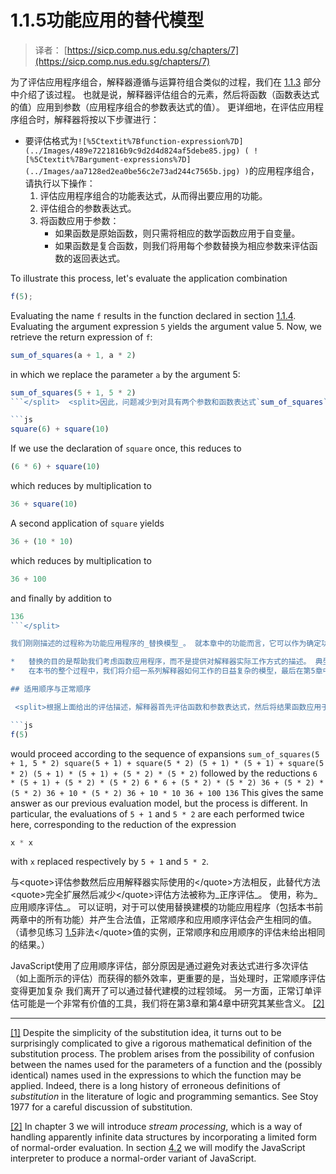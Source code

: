 # 1.1.5功能应用的替代模型

> 译者： [https://sicp.comp.nus.edu.sg/chapters/7](https://sicp.comp.nus.edu.sg/chapters/7)

<split>为了评估应用程序组合，解释器遵循与运算符组合类似的过程，我们在 [1.1.3](5) 部分中介绍了该过程。 也就是说，解释器评估组合的元素，然后将函数（函数表达式的值）应用到参数（应用程序组合的参数表达式的值）。</split>  <split>更详细地，在评估应用程序组合时，解释器将按以下步骤进行：

*   要评估格式为`![%5Ctextit%7Bfunction-expression%7D](../Images/489e7221816b9c9d2d4d824af5debe85.jpg) ( ![%5Ctextit%7Bargument-expressions%7D](../Images/aa7128ed2ea0be56c2e73ad244c7565b.jpg) )`的应用程序组合，请执行以下操作：
    1.  评估应用程序组合的功能表达式，从而得出要应用的功能。
    2.  评估组合的参数表达式。
    3.  将函数应用于参数：
        *   如果函数是原始函数，则只需将相应的数学函数应用于自变量。
        *   如果函数是复合函数，则我们将用每个参数替换为相应参数来评估函数的返回表达式。

To illustrate this process, let's evaluate the application combination

```js
f(5);
```

Evaluating the name `f` results in the function declared in section <ref name="sec:compound-procedures">[1.1.4](6)</ref>. Evaluating the argument expression `5` yields the argument value 5. Now, we retrieve the return expression of `f`:

```js
sum_of_squares(a + 1, a * 2)
```

in which we replace the parameter `a` by the argument 5:

```js
sum_of_squares(5 + 1, 5 * 2)
```</split>  <split>因此，问题减少到对具有两个参数和函数表达式`sum_of_squares`的应用程序组合的求值。 评估此组合涉及三个子问题。 我们必须评估函数表达式以获取要应用的函数，并且必须评估参数表达式以获取参数。 现在`5 + 1`产生6，`5 * 2`产生10，因此我们必须将`sum_of_squares`函数应用于6和10。这些值替换了`sum_of_squares`的返回表达式中的参数`x`和`y`， 将表达式简化为

```js
square(6) + square(10)
```

If we use the declaration of `square` once, this reduces to

```js
(6 * 6) + square(10)
```

which reduces by multiplication to

```js
36 + square(10)
```

A second application of `square` yields

```js
36 + (10 * 10)
```

which reduces by multiplication to

```js
36 + 100
```

and finally by addition to

```js
136
```</split> 

我们刚刚描述的过程称为功能应用程序的_替换模型_。 就本章中的功能而言，它可以作为确定功能应用程序中含义&lt;quote&gt;的模型。 但是，应强调两点：&lt;/quote&gt;

*   替换的目的是帮助我们考虑函数应用程序，而不是提供对解释器实际工作方式的描述。 典型的解释器不会通过操纵函数文本来替换参数值来评估函数应用程序。 实际上，&lt;quote&gt;替换&lt;/quote&gt;是通过使用参数的本地环境来完成的。 当我们详细研究解释器的实现时，我们将在第3章和第4章中对此进行更全面的讨论。
*   在本书的整个过程中，我们将介绍一系列解释器如何工作的日益复杂的模型，最后在第5章中完成对解释器和编译器的完整实现。替代模型只是这些模型中的第一个-一种获得模型的方法 开始正式考虑评估过程。 通常，在对科学和工程中的现象进行建模时，我们从简化，不完整的模型开始。 当我们更详细地研究事物时，这些简单的模型变得不够用，必须用更完善的模型来代替。 替代模型也不例外。 特别是，当我们在第3章讨论&lt;quote&gt;可变数据对函数的使用时，&lt;/quote&gt;我们将看到替换模型崩溃了，必须由更复杂的函数应用模型替换。 [[1]](7#footnote-1)

## 适用顺序与正常顺序

 <split>根据上面给出的评估描述，解释器首先评估函数和参数表达式，然后将结果函数应用于结果参数。 这不是执行评估的唯一方法。 替代的评估模型在需要操作数之前不会评估操作数。 相反，它将首先用参数表达式替换参数，直到获得仅包含运算符的表达式，然后执行评估。 如果我们使用这种方法，

```js
f(5)
```

would proceed according to the sequence of expansions `sum_of_squares(5 + 1, 5 * 2) square(5 + 1) + square(5 * 2) (5 + 1) * (5 + 1) + square(5 * 2) (5 + 1) * (5 + 1) + (5 * 2) * (5 * 2)` followed by the reductions `6 * (5 + 1) + (5 * 2) * (5 * 2) 6 * 6 + (5 * 2) * (5 * 2) 36 + (5 * 2) * (5 * 2) 36 + 10 * (5 * 2) 36 + 10 * 10 36 + 100 136` This gives the same answer as our previous evaluation model, but the process is different. In particular, the evaluations of `5 + 1` and `5 * 2` are each performed twice here, corresponding to the reduction of the expression

```js
x * x
```

with `x` replaced respectively by `5 + 1` and `5 * 2`.</split>

与&lt;quote&gt;评估参数然后应用解释器实际使用的&lt;/quote&gt;方法相反，此替代方法&lt;quote&gt;完全扩展然后减少&lt;/quote&gt;评估方法被称为_正序评估_。 使用，称为_应用顺序评估_。 可以证明，对于可以使用替换建模的功能应用程序（包括本书前两章中的所有功能）并产生合法值，正常顺序和应用顺序评估会产生相同的值。 （请参见练习 [1.5](8#ex_1.5)非法&lt;/quote&gt;值的实例，正常顺序和应用顺序的评估未给出相同的结果。）

JavaScript使用了应用顺序评估，部分原因是通过避免对表达式进行多次评估（如上面所示的评估）而获得的额外效率，更重要的是，当处理时，正常顺序评估变得更加复杂 我们离开了可以通过替代建模的过程领域。 另一方面，正常订单评估可能是一个非常有价值的工具，我们将在第3章和第4章中研究其某些含义。 [[2]](7#footnote-2)

* * *

[[1]](7#footnote-link-1) Despite the simplicity of the substitution idea, it turns out to be surprisingly complicated to give a rigorous mathematical definition of the substitution process. The problem arises from the possibility of confusion between the names used for the parameters of a function and the (possibly identical) names used in the expressions to which the function may be applied. Indeed, there is a long history of erroneous definitions of _substitution_ in the literature of logic and programming semantics. See <citation>Stoy 1977</citation> for a careful discussion of substitution.

[[2]](7#footnote-link-2) In chapter 3 we will introduce _stream processing_, which is a way of handling apparently <quote>infinite</quote> data structures by incorporating a limited form of normal-order evaluation. In section <ref name="sec:lazy-evaluation">[4.2](81)</ref> we will modify the JavaScript interpreter to produce a normal-order variant of JavaScript.

